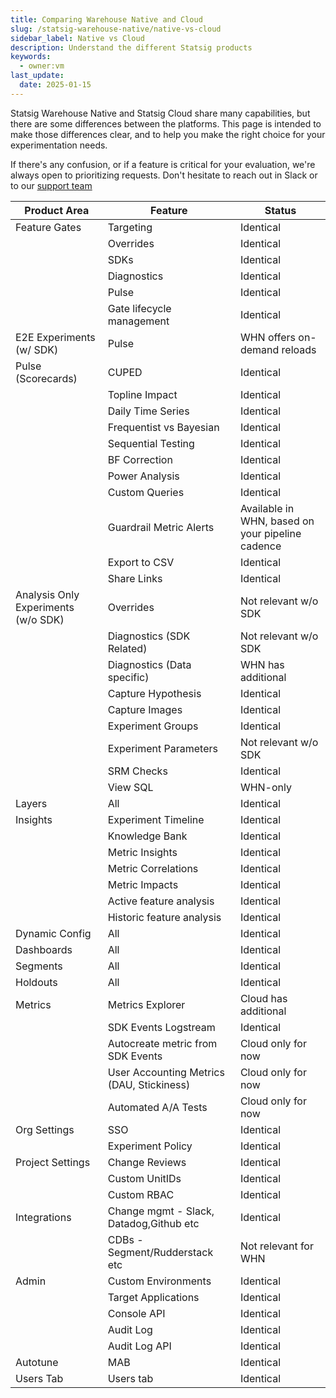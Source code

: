 ```yaml
---
title: Comparing Warehouse Native and Cloud
slug: /statsig-warehouse-native/native-vs-cloud
sidebar_label: Native vs Cloud
description: Understand the different Statsig products
keywords:
  - owner:vm
last_update:
  date: 2025-01-15
---
```


Statsig Warehouse Native and Statsig Cloud share many capabilities, but there are some differences between the platforms. This page is intended to make those differences clear, and to help you make the right choice for your experimentation needs.

If there's any confusion, or if a feature is critical for your evaluation, we're always open to prioritizing requests. Don't hesitate to reach out in Slack or to our [support team](mailto:support@statsig.com)

| Product Area                        | Feature                                   | Status                                             |
| ----------------------------------- | ----------------------------------------- | -------------------------------------------------- |
| Feature Gates                       | Targeting                                 | Identical                                          |
|                                     | Overrides                                 | Identical                                          |
|                                     | SDKs                                      | Identical                                          |
|                                     | Diagnostics                               | Identical                                          |
|                                     | Pulse                                     | Identical                                          |
|                                     | Gate lifecycle management                 | Identical                                          |
| E2E Experiments (w/ SDK)            | Pulse                                     | WHN offers on-demand reloads                       |
| Pulse (Scorecards)                  | CUPED                                     | Identical                                          |
|                                     | Topline Impact                            | Identical                                          |
|                                     | Daily Time Series                         | Identical                                          |
|                                     | Frequentist vs Bayesian                   | Identical                                          |
|                                     | Sequential Testing                        | Identical                                          |
|                                     | BF Correction                             | Identical                                          |
|                                     | Power Analysis                            | Identical                                          |
|                                     | Custom Queries                            | Identical                                          |
|                                     | Guardrail Metric Alerts                   | Available in WHN, based on your pipeline cadence   |
|                                     | Export to CSV                             | Identical                                          |
|                                     | Share Links                               | Identical                                          |
| Analysis Only Experiments (w/o SDK) | Overrides                                 | Not relevant w/o SDK                               |
|                                     | Diagnostics (SDK Related)                 | Not relevant w/o SDK                               |
|                                     | Diagnostics (Data specific)               | WHN has additional                                 |
|                                     | Capture Hypothesis                        | Identical                                          |
|                                     | Capture Images                            | Identical                                          |
|                                     | Experiment Groups                         | Identical                                          |
|                                     | Experiment Parameters                     | Not relevant w/o SDK                               |
|                                     | SRM Checks                                | Identical                                          |
|                                     | View SQL                                  | WHN-only                                           |
| Layers                              | All                                       | Identical                                          |
| Insights                            | Experiment Timeline                       | Identical                                          |
|                                     | Knowledge Bank                            | Identical                                          |
|                                     | Metric Insights                           | Identical                                          |
|                                     | Metric Correlations                       | Identical                                          |
|                                     | Metric Impacts                            | Identical                                          |
|                                     | Active feature analysis                   | Identical                                          |
|                                     | Historic feature analysis                 | Identical                                          |
| Dynamic Config                      | All                                       | Identical                                          |
| Dashboards                          | All                                       | Identical                                          |
| Segments                            | All                                       | Identical                                          |
| Holdouts                            | All                                       | Identical                                          |
| Metrics                             | Metrics Explorer                          | Cloud has additional                               |
|                                     | SDK Events Logstream                      | Identical                                          |
|                                     | Autocreate metric from SDK Events         | Cloud only for now                                 |
|                                     | User Accounting Metrics (DAU, Stickiness) | Cloud only for now                                 |
|                                     | Automated A/A Tests                       | Cloud only for now                                 |
| Org Settings                        | SSO                                       | Identical                                          |
|                                     | Experiment Policy                         | Identical                                          |
| Project Settings                    | Change Reviews                            | Identical                                          |
|                                     | Custom UnitIDs                            | Identical                                          |
|                                     | Custom RBAC                               | Identical                                          |
| Integrations                        | Change mgmt - Slack, Datadog,Github etc   | Identical                                          |
|                                     | CDBs - Segment/Rudderstack etc            | Not relevant for WHN                               |
| Admin                               | Custom Environments                       | Identical                                          |
|                                     | Target Applications                       | Identical                                          |
|                                     | Console API                               | Identical                                          |
|                                     | Audit Log                                 | Identical                                          |
|                                     | Audit Log API                             | Identical                                          |
| Autotune                            | MAB                                       | Identical                                          |
| Users Tab                           | Users tab                                 | Identical                                          |
